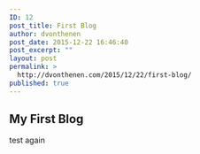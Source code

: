 ```yaml
---
ID: 12
post_title: First Blog
author: dvonthenen
post_date: 2015-12-22 16:46:40
post_excerpt: ""
layout: post
permalink: >
  http://dvonthenen.com/2015/12/22/first-blog/
published: true
---
```

## My First Blog

test again